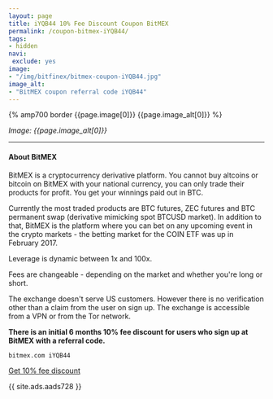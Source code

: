 ```yaml
---
layout: page
title: iYQB44 10% Fee Discount Coupon BitMEX
permalink: /coupon-bitmex-iYQB44/
tags:
- hidden
navi:
 exclude: yes
image:
- "/img/bitfinex/bitmex-coupon-iYQB44.jpg"
image_alt:
- "BitMEX coupon referral code iYQB44"
---
```



{% amp700 border {{page.image[0]}} {{page.image_alt[0]}} %}

_Image: {{page.image_alt[0]}}_

________________________

#### About BitMEX

BitMEX is a cryptocurrency derivative platform. You cannot buy altcoins or bitcoin on BitMEX with your national currency, you can only trade their products for profit. You get your winnings paid out in BTC.

Currently the most traded products are BTC futures, ZEC futures and BTC permanent swap (derivative mimicking spot BTCUSD market). In addition to that, BitMEX is the platform where you can bet on any upcoming event in the crypto markets - the betting market for the COIN ETF was up in February 2017.

Leverage is dynamic between 1x and 100x.

Fees are changeable - depending on the market and whether you're long or short.

The exchange doesn't serve US customers. However there is no verification other than a claim from the user on sign up. The exchange is accessible from a VPN or from the Tor network.

**There is an initial 6 months 10% fee discount for users who sign up at BitMEX with a referral code.**

`bitmex.com iYQB44`

<a rel="nofollow" href="https://www.bitmex.com/register/iYQB44" class="button" target="_blank">Get 10% fee discount</a>


{{ site.ads.aads728 }}
